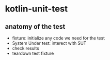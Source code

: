# kotlin-unit-test

## anatomy of the test
- fixture: initialize any code we need for the test 
- System Under test: interect with SUT
- check results
- teardown test fixture
